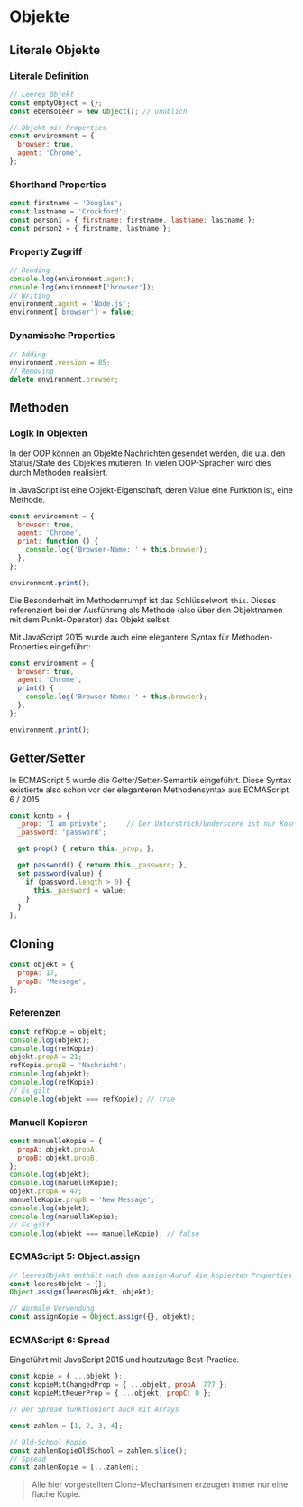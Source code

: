 # Objekte

## Literale Objekte

### Literale Definition

```js
// Leeres Objekt
const emptyObject = {};
const ebensoLeer = new Object(); // unüblich

// Objekt mit Properties
const environment = {
  browser: true,
  agent: 'Chrome',
};
```

### Shorthand Properties

```js
const firstname = 'Douglas';
const lastname = 'Crockford';
const person1 = { firstname: firstname, lastname: lastname };
const person2 = { firstname, lastname };
```

### Property Zugriff

```js
// Reading
console.log(environment.agent);
console.log(environment['browser']);
// Writing
environment.agent = 'Node.js';
environment['browser'] = false;
```

### Dynamische Properties

```js
// Adding
environment.version = 85;
// Removing
delete environment.browser;
```

## Methoden

### Logik in Objekten

In der OOP können an Objekte Nachrichten gesendet werden, die u.a. den Status/State des Objektes mutieren. In vielen OOP-Sprachen wird dies durch Methoden realisiert.

In JavaScript ist eine Objekt-Eigenschaft, deren Value eine Funktion ist, eine Methode.

```js
const environment = {
  browser: true,
  agent: 'Chrome',
  print: function () {
    console.log('Browser-Name: ' + this.browser);
  },
};

environment.print();
```

Die Besonderheit im Methodenrumpf ist das Schlüsselwort `this`. Dieses referenziert bei der Ausführung als Methode (also über den Objektnamen mit dem Punkt-Operator) das Objekt selbst.

Mit JavaScript 2015 wurde auch eine elegantere Syntax für Methoden-Properties eingeführt:

```js
const environment = {
  browser: true,
  agent: 'Chrome',
  print() {
    console.log('Browser-Name: ' + this.browser);
  },
};

environment.print();
```
## Getter/Setter

In ECMAScript 5 wurde die Getter/Setter-Semantik eingeführt. Diese Syntax existierte also schon vor der
eleganteren Methodensyntax aus ECMAScript 6 / 2015

```js
const konto = {
  _prop: 'I am private';     // Der Unterstrich/Underscore ist nur Kosmetik
  _password: 'password';

  get prop() { return this._prop; },

  get password() { return this._password; },
  set password(value) {
    if (password.length > 0) {
      this._password = value;
    }
  }
};
```

## Cloning

```js
const objekt = {
  propA: 17,
  propB: 'Message',
};
```

### Referenzen

```js
const refKopie = objekt;
console.log(objekt);
console.log(refKopie);
objekt.propA = 21;
refKopie.propB = 'Nachricht';
console.log(objekt);
console.log(refKopie);
// Es gilt
console.log(objekt === refKopie); // true
```

### Manuell Kopieren

```js
const manuelleKopie = {
  propA: objekt.propA,
  propB: objekt.propB,
};
console.log(objekt);
console.log(manuelleKopie);
objekt.propA = 47;
manuelleKopie.propB = 'New Message';
console.log(objekt);
console.log(manuelleKopie);
// Es gilt
console.log(objekt === manuelleKopie); // false
```

### ECMAScript 5: Object.assign

```js
// leeresObjekt enthält nach dem assign-Auruf die kopierten Properties
const leeresObjekt = {};
Object.assign(leeresObjekt, objekt);

// Normale Verwendung
const assignKopie = Object.assign({}, objekt);
```

### ECMAScript 6: Spread

Eingeführt mit JavaScript 2015 und heutzutage Best-Practice.

```js
const kopie = { ...objekt };
const kopieMitChangedProp = { ...objekt, propA: 777 };
const kopieMitNeuerProp = { ...objekt, propC: 0 };

// Der Spread funktioniert auch mit Arrays

const zahlen = [1, 2, 3, 4];

// Old-School Kopie
const zahlenKopieOldSchool = zahlen.slice();
// Spread
const zahlenKopie = [...zahlen];
```

> Alle hier vorgestellten Clone-Mechanismen erzeugen immer nur eine flache Kopie.
